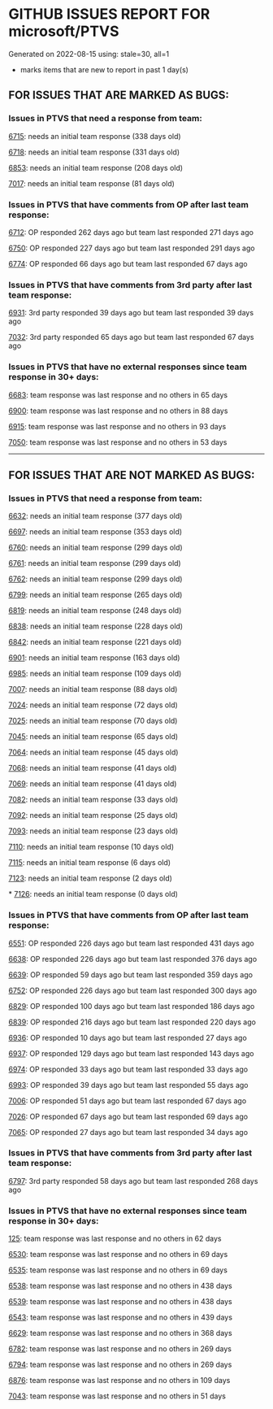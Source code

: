 
# GITHUB ISSUES REPORT FOR microsoft/PTVS


Generated on 2022-08-15 using: stale=30, all=1


* marks items that are new to report in past 1 day(s)


## FOR ISSUES THAT ARE MARKED AS BUGS:


### Issues in PTVS that need a response from team:


  [6715](https://github.com/microsoft/PTVS/issues/6715 "An error message &quot;This project &quot;PythonApplication3&quot; has a reference to a missing Conda environment &quot;env3&quot;&quot; always pops up when restart the VS."): needs an initial team response (338 days old)

  [6718](https://github.com/microsoft/PTVS/issues/6718 "Set as current option should be checked and disabled when project uses default"): needs an initial team response (331 days old)

  [6853](https://github.com/microsoft/PTVS/issues/6853 "Unable to install suggested module when using IPython interactive mode."): needs an initial team response (208 days old)

  [7017](https://github.com/microsoft/PTVS/issues/7017 "Intellisense forgets imports during editing"): needs an initial team response (81 days old)

### Issues in PTVS that have comments from OP after last team response:


  [6712](https://github.com/microsoft/PTVS/issues/6712 "The option &quot;Python/Native Debugging&quot; is missing."): OP responded 262 days ago but team last responded 271 days ago

  [6750](https://github.com/microsoft/PTVS/issues/6750 "An error pops up when run &quot;Django Check, Django Migrate, Django Create Superuser...&quot;. "): OP responded 227 days ago but team last responded 291 days ago

  [6774](https://github.com/microsoft/PTVS/issues/6774 "The Python installed from Microsoft Store couldn't view installed packages when first use the environment."): OP responded 66 days ago but team last responded 67 days ago

### Issues in PTVS that have comments from 3rd party after last team response:


  [6931](https://github.com/microsoft/PTVS/issues/6931 "(from visualstudio-docs repo) &quot;Call the DLL from Python&quot; example not working"): 3rd party responded 39 days ago but team last responded 39 days ago

  [7032](https://github.com/microsoft/PTVS/issues/7032 "python editor code-folding for def and class code blocks not working properly in release 17.2.3"): 3rd party responded 65 days ago but team last responded 67 days ago

### Issues in PTVS that have no external responses since team response in 30+ days:


  [6683](https://github.com/microsoft/PTVS/issues/6683 "After deleting and re-creating, conda env will not appear in the list."): team response was last response and no others in 65 days

  [6900](https://github.com/microsoft/PTVS/issues/6900 "Python 3.10 fails to hit breakpoints when &quot;Native Code Debugging&quot; is enabled."): team response was last response and no others in 88 days

  [6915](https://github.com/microsoft/PTVS/issues/6915 "Can't hide navigation bar vs22"): team response was last response and no others in 93 days

  [7050](https://github.com/microsoft/PTVS/issues/7050 "An error was reported in the output window when creating the env."): team response was last response and no others in 53 days

---

## FOR ISSUES THAT ARE NOT MARKED AS BUGS:


### Issues in PTVS that need a response from team:


  [6632](https://github.com/microsoft/PTVS/issues/6632 "Publish Now in project properties should auto save first"): needs an initial team response (377 days old)

  [6697](https://github.com/microsoft/PTVS/issues/6697 "After adding the file as a link first, the file will not be added to the project."): needs an initial team response (353 days old)

  [6760](https://github.com/microsoft/PTVS/issues/6760 "Evaluates all the expressions in interactive windows ignore the Completion Mode setting."): needs an initial team response (299 days old)

  [6761](https://github.com/microsoft/PTVS/issues/6761 "It can not auto-detect but let you customize all parameters when add custom environment which install from Microsoft Store."): needs an initial team response (299 days old)

  [6762](https://github.com/microsoft/PTVS/issues/6762 "Unchecked &quot;Parameter information&quot; still has signature help."): needs an initial team response (299 days old)

  [6799](https://github.com/microsoft/PTVS/issues/6799 "Python configuration hard coded into MSBuild config for CPython extension projects "): needs an initial team response (265 days old)

  [6819](https://github.com/microsoft/PTVS/issues/6819 "Unexpected error when adding python environment"): needs an initial team response (248 days old)

  [6838](https://github.com/microsoft/PTVS/issues/6838 "Unable to Create DjangoWebProject after following Configuration Read Me for setting up SuperUser: devenv.exe project issue tracker says:>"): needs an initial team response (228 days old)

  [6842](https://github.com/microsoft/PTVS/issues/6842 "Django functions in context menu can only be used once"): needs an initial team response (221 days old)

  [6901](https://github.com/microsoft/PTVS/issues/6901 "Live Share: A warning appears when joining a shared window via VS."): needs an initial team response (163 days old)

  [6985](https://github.com/microsoft/PTVS/issues/6985 "Missing options in editing Fonts and colors"): needs an initial team response (109 days old)

  [7007](https://github.com/microsoft/PTVS/issues/7007 "Project structure is not displayed in SE windows under non-administrators."): needs an initial team response (88 days old)

  [7024](https://github.com/microsoft/PTVS/issues/7024 "Python f-strings need syntax highlighting for expressions inside curly braces"): needs an initial team response (72 days old)

  [7025](https://github.com/microsoft/PTVS/issues/7025 "Could you please put CommandLineArguments into user-specific configuration file."): needs an initial team response (70 days old)

  [7045](https://github.com/microsoft/PTVS/issues/7045 "Failed to start a decorator and show potential decorators when type @."): needs an initial team response (65 days old)

  [7064](https://github.com/microsoft/PTVS/issues/7064 "Some intellisense don't work well in interactive window after writing some REPL commands"): needs an initial team response (45 days old)

  [7068](https://github.com/microsoft/PTVS/issues/7068 "reportMissingImports : Even if the module is successfully installed, a warning will still be displayed in the Error List window"): needs an initial team response (41 days old)

  [7069](https://github.com/microsoft/PTVS/issues/7069 "No response after reopening the Python Environments  window"): needs an initial team response (41 days old)

  [7082](https://github.com/microsoft/PTVS/issues/7082 "VS2022 Python Fonts and Colors Customization Regression from VS2019, Defies Microsoft Documentation"): needs an initial team response (33 days old)

  [7092](https://github.com/microsoft/PTVS/issues/7092 "Stub paths setting not observed"): needs an initial team response (25 days old)

  [7093](https://github.com/microsoft/PTVS/issues/7093 "Error: missing params.textDocument.text"): needs an initial team response (23 days old)

  [7110](https://github.com/microsoft/PTVS/issues/7110 "IntelliSense and ErrorList Window don't work after new a project"): needs an initial team response (10 days old)

  [7115](https://github.com/microsoft/PTVS/issues/7115 "ILanguageClient implementation can cause race condition by sending extra didOpen notification"): needs an initial team response (6 days old)

  [7123](https://github.com/microsoft/PTVS/issues/7123 "LiveShare: Intellisense doesn't work."): needs an initial team response (2 days old)

\* [7126](https://github.com/microsoft/PTVS/issues/7126 "Creating python solution from existing python code fails for wsl based python project"): needs an initial team response (0 days old)

### Issues in PTVS that have comments from OP after last team response:


  [6551](https://github.com/microsoft/PTVS/issues/6551 "Navigation bar is not working"): OP responded 226 days ago but team last responded 431 days ago

  [6638](https://github.com/microsoft/PTVS/issues/6638 "Refactor rename incorrect when the referenced method is defined in another project. "): OP responded 226 days ago but team last responded 376 days ago

  [6639](https://github.com/microsoft/PTVS/issues/6639 " IntelliSense does not work when changed SearchPath in PythonSettings.json file in open folder."): OP responded 59 days ago but team last responded 359 days ago

  [6752](https://github.com/microsoft/PTVS/issues/6752 "An error message &quot;Invalid path mode '\' in: No newline at end of file&quot; pops up when for formatting document."): OP responded 226 days ago but team last responded 300 days ago

  [6829](https://github.com/microsoft/PTVS/issues/6829 "IntelliSense which is modified manually does not work after restart the VS."): OP responded 100 days ago but team last responded 186 days ago

  [6839](https://github.com/microsoft/PTVS/issues/6839 "The type information displayed wrong for sys.exc_info with the latest typeshed"): OP responded 216 days ago but team last responded 220 days ago

  [6936](https://github.com/microsoft/PTVS/issues/6936 "Skip tests after clicking “Analyze Code Coverage”."): OP responded 10 days ago but team last responded 27 days ago

  [6937](https://github.com/microsoft/PTVS/issues/6937 "An error &quot;Cannot access a disposed object...&quot; pops up when save Python Project File."): OP responded 129 days ago but team last responded 143 days ago

  [6974](https://github.com/microsoft/PTVS/issues/6974 "No IntelliSense when import folder under the workspace."): OP responded 33 days ago but team last responded 33 days ago

  [6993](https://github.com/microsoft/PTVS/issues/6993 "Unexpected error pops up in the console when attach a running python.exe"): OP responded 39 days ago but team last responded 55 days ago

  [7006](https://github.com/microsoft/PTVS/issues/7006 "Live Share: The 'TerminalWindowPackage' package did not load correctly. "): OP responded 51 days ago but team last responded 67 days ago

  [7026](https://github.com/microsoft/PTVS/issues/7026 "No intellisense when from 'PYTHONPATH'"): OP responded 67 days ago but team last responded 69 days ago

  [7065](https://github.com/microsoft/PTVS/issues/7065 "How to step into Python stantandard library function?"): OP responded 27 days ago but team last responded 34 days ago

### Issues in PTVS that have comments from 3rd party after last team response:


  [6797](https://github.com/microsoft/PTVS/issues/6797 "VS2022 no longer allows mapping file extensions to the Python editor"): 3rd party responded 58 days ago but team last responded 268 days ago

### Issues in PTVS that have no external responses since team response in 30+ days:


  [125](https://github.com/microsoft/PTVS/issues/125 "Automatically attach to subprocesses when debugging"): team response was last response and no others in 62 days

  [6530](https://github.com/microsoft/PTVS/issues/6530 "Some functions are missing in Dev17."): team response was last response and no others in 69 days

  [6535](https://github.com/microsoft/PTVS/issues/6535 "There is no warning message before running the project even though the project contains error."): team response was last response and no others in 69 days

  [6538](https://github.com/microsoft/PTVS/issues/6538 "No static analysis suggestions in Interactive window."): team response was last response and no others in 438 days

  [6539](https://github.com/microsoft/PTVS/issues/6539 "Module changes in interactive window are not working"): team response was last response and no others in 438 days

  [6543](https://github.com/microsoft/PTVS/issues/6543 "No variables in Auto window when debug."): team response was last response and no others in 439 days

  [6629](https://github.com/microsoft/PTVS/issues/6629 "Django completions in html file does not work."): team response was last response and no others in 368 days

  [6782](https://github.com/microsoft/PTVS/issues/6782 "Syntax Highlighting for 'in', 'not in', and 'is' appears to be missing"): team response was last response and no others in 269 days

  [6794](https://github.com/microsoft/PTVS/issues/6794 "Live Share: The error &quot;'intelliCodeCppPackage' package did not load correctly&quot; pops up when join live share Session."): team response was last response and no others in 269 days

  [6876](https://github.com/microsoft/PTVS/issues/6876 "Extract method only works on one line and rename doesn't work at all"): team response was last response and no others in 109 days

  [7043](https://github.com/microsoft/PTVS/issues/7043 "The result of Test discovery was incorrect."): team response was last response and no others in 51 days
